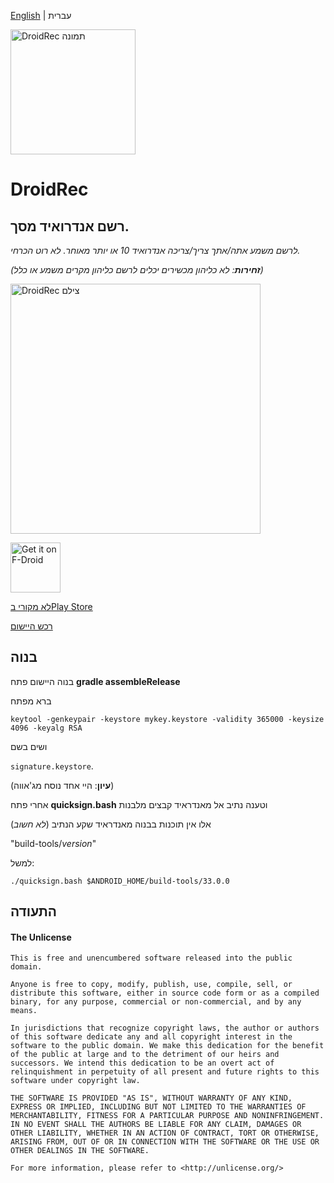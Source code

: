 [English](README.md) | עברית

<img src="icons_vector/app_icon.svg" alt="DroidRec תמונה" width="200"/>

# DroidRec
## רשם אנדרואיד מסך.

*לרשם משמע אתה/אתך צריך/צריכה אנדרואיד 10 או יותר מאוחר. לא רוט הכרחי.*

*(**זחירות**: לא כליהון מכשירים יכלים לרשם כליהון מקרים משמע או כלל)*

<img src="metadata/iw/images/phoneScreenshots/1.jpg" alt="DroidRec צילם" width="400"/>

[<img src="https://fdroid.gitlab.io/artwork/badge/get-it-on.png"
     alt="Get it on F-Droid"
     height="80">](https://f-droid.org/packages/com.yakovlevegor.DroidRec/)

[לא מקורי בPlay Store](https://play.google.com/store/apps/details?id=com.yakovlevegor.DroidRec)

[רכש היישום](https://github.com/yakovlevegor/DroidRec/releases)

## בנוה
בנוה היישום פתח **gradle assembleRelease**

ברא מפתח

`keytool -genkeypair -keystore mykey.keystore -validity 365000 -keysize 4096 -keyalg RSA`

ושים בשם

`signature.keystore`.

(**עיון**: היי אחד נוסח מג'אווה)

אחרי פתח **quicksign.bash** וטענה נתיב אל מאנדראיד קבצים מלבנות

(*לא חשוב*) אלו אין תוכנות בבנוה מאנדראיד שקע הנתיב

"build-tools/*version*"

למשל:

`./quicksign.bash $ANDROID_HOME/build-tools/33.0.0`

## התעודה

#### The Unlicense
```
This is free and unencumbered software released into the public domain.

Anyone is free to copy, modify, publish, use, compile, sell, or
distribute this software, either in source code form or as a compiled
binary, for any purpose, commercial or non-commercial, and by any
means.

In jurisdictions that recognize copyright laws, the author or authors
of this software dedicate any and all copyright interest in the
software to the public domain. We make this dedication for the benefit
of the public at large and to the detriment of our heirs and
successors. We intend this dedication to be an overt act of
relinquishment in perpetuity of all present and future rights to this
software under copyright law.

THE SOFTWARE IS PROVIDED "AS IS", WITHOUT WARRANTY OF ANY KIND,
EXPRESS OR IMPLIED, INCLUDING BUT NOT LIMITED TO THE WARRANTIES OF
MERCHANTABILITY, FITNESS FOR A PARTICULAR PURPOSE AND NONINFRINGEMENT.
IN NO EVENT SHALL THE AUTHORS BE LIABLE FOR ANY CLAIM, DAMAGES OR
OTHER LIABILITY, WHETHER IN AN ACTION OF CONTRACT, TORT OR OTHERWISE,
ARISING FROM, OUT OF OR IN CONNECTION WITH THE SOFTWARE OR THE USE OR
OTHER DEALINGS IN THE SOFTWARE.

For more information, please refer to <http://unlicense.org/>
```
